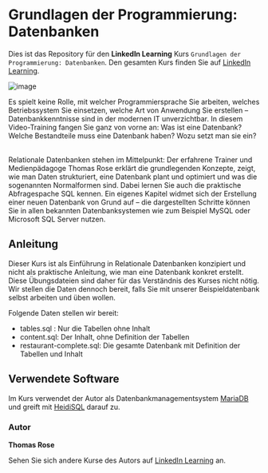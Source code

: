 # Grundlagen der Programmierung: Datenbanken

Dies ist das Repository für den **LinkedIn Learning** Kurs `Grundlagen der Programmierung: Datenbanken`. Den gesamten Kurs finden Sie auf [LinkedIn Learning][lil-course-url].

![image](https://user-images.githubusercontent.com/61017085/197175948-e66e9618-56fd-478a-9ae8-3b543ce532b7.png)

Es spielt keine Rolle, mit welcher Programmiersprache Sie arbeiten, welches Betriebssystem Sie einsetzen, welche Art von Anwendung Sie erstellen – Datenbankkenntnisse sind in der modernen IT unverzichtbar. In diesem Video-Training fangen Sie ganz von vorne an: Was ist eine Datenbank? Welche Bestandteile muss eine Datenbank haben? Wozu setzt man sie ein?<br><br>

Relationale Datenbanken stehen im Mittelpunkt: Der erfahrene Trainer und Medienpädagoge Thomas Rose erklärt die grundlegenden Konzepte, zeigt, wie man Daten strukturiert, eine Datenbank plant und optimiert und was die sogenannten Normalformen sind. Dabei lernen Sie auch die praktische Abfragespache SQL kennen. Ein eigenes Kapitel widmet sich der Erstellung einer neuen Datenbank von Grund auf – die dargestellten Schritte können Sie in allen bekannten Datenbanksystemen wie zum Beispiel MySQL oder Microsoft SQL Server nutzen.

## Anleitung

Dieser Kurs ist als Einführung in Relationale Datenbanken konzipiert und nicht als praktische Anleitung, wie 
man eine Datenbank konkret erstellt. Diese Übungsdateien sind daher für das Verständnis des Kurses nicht nötig.
Wir stellen die Daten dennoch bereit, falls Sie mit unserer Beispieldatenbank selbst arbeiten und üben wollen.

Folgende Daten stellen wir bereit:
 - tables.sql : Nur die Tabellen ohne Inhalt
 - content.sql: Der Inhalt, ohne Definition der Tabellen
 - restaurant-complete.sql: Die gesamte Datenbank mit Definition der Tabellen und Inhalt

 ## Verwendete Software
 
 Im Kurs verwendet der Autor als Datenbankmanagementsystem [MariaDB](https://mariadb.com/) und greift mit [HeidiSQL](https://www.heidisql.com/) darauf zu.


### Autor

**Thomas Rose**


Sehen Sie sich andere Kurse des Autors auf [LinkedIn Learning](https://www.linkedin.com/learning/instructors/tomrose) an.

[0]: # (Replace these placeholder URLs with actual course URLs)
[lil-course-url]: https://www.linkedin.com/learning/grundlagen-der-programmierung-datenbanken-2
[lil-thumbnail-url]: https://cdn.lynda.com/course/2875095/2875095-1615224395432-16x9.jpg
